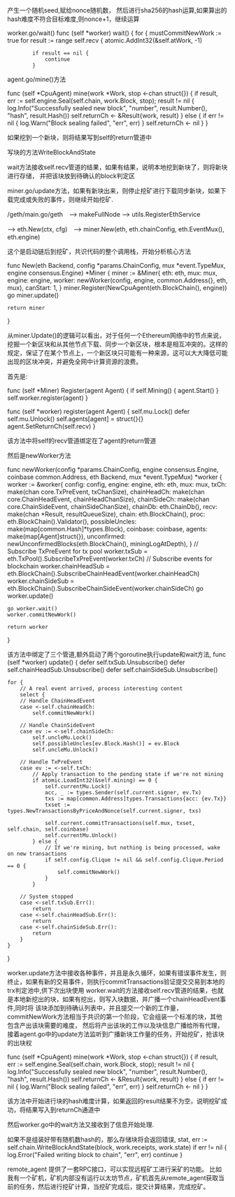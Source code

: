 产生一个随机seed,赋给nonce随机数，
然后进行sha256的hash运算,如果算出的hash难度不符合目标难度,则nonce+1，继续运算



worker.go/wait()
func (self *worker) wait() {
	for {
		mustCommitNewWork := true
		for result := range self.recv {
			atomic.AddInt32(&self.atWork, -1)

			if result == nil {
				continue
			}


agent.go/mine()方法


func (self *CpuAgent) mine(work *Work, stop <-chan struct{}) {
	if result, err := self.engine.Seal(self.chain, work.Block, stop); result != nil {
		log.Info("Successfully sealed new block", "number", result.Number(), "hash", result.Hash())
		self.returnCh <- &Result{work, result}
	} else {
		if err != nil {
			log.Warn("Block sealing failed", "err", err)
		}
		self.returnCh <- nil
	}
}

如果挖到一个新块，则将结果写到self的return管道中


写块的方法WriteBlockAndState

wait方法接收self.recv管道的结果，如果有结果，说明本地挖到新块了，则将新块进行存储，
并把该块放到待确认的block判定区

miner.go/update方法，如果有新块出来，则停止挖矿进行下载同步新块，如果下载完成或失败的事件，则继续开始挖矿.



/geth/main.go/geth　--> makeFullNode --> utils.RegisterEthService

--> eth.New(ctx, cfg)　--> miner.New(eth, eth.chainConfig, eth.EventMux(), eth.engine)


这个是启动链后到挖矿，共识代码的整个调用栈，开始分析核心方法


func New(eth Backend, config *params.ChainConfig, mux *event.TypeMux, engine consensus.Engine) *Miner {
	miner := &Miner{
		eth:      eth,
		mux:      mux,
		engine:   engine,
		worker:   newWorker(config, engine, common.Address{}, eth, mux),
		canStart: 1,
	}
	miner.Register(NewCpuAgent(eth.BlockChain(), engine))
	go miner.update()

	return miner
}

从miner.Update()的逻辑可以看出，对于任何一个Ethereum网络中的节点来说，挖掘一个新区块和从其他节点下载、同步一个新区块，根本是相互冲突的。这样的规定，保证了在某个节点上，一个新区块只可能有一种来源，这可以大大降低可能出现的区块冲突，并避免全网中计算资源的浪费。

首先是:

func (self *Miner) Register(agent Agent) {
	if self.Mining() {
		agent.Start()
	}
	self.worker.register(agent)
}

func (self *worker) register(agent Agent) {
	self.mu.Lock()
	defer self.mu.Unlock()
	self.agents[agent] = struct{}{}
	agent.SetReturnCh(self.recv)
}

该方法中将self的recv管道绑定在了agent的return管道


然后是newWorker方法

func newWorker(config *params.ChainConfig, engine consensus.Engine, coinbase common.Address, eth Backend, mux *event.TypeMux) *worker {
	worker := &worker{
		config:         config,
		engine:         engine,
		eth:            eth,
		mux:            mux,
		txCh:           make(chan core.TxPreEvent, txChanSize),
		chainHeadCh:    make(chan core.ChainHeadEvent, chainHeadChanSize),
		chainSideCh:    make(chan core.ChainSideEvent, chainSideChanSize),
		chainDb:        eth.ChainDb(),
		recv:           make(chan *Result, resultQueueSize),
		chain:          eth.BlockChain(),
		proc:           eth.BlockChain().Validator(),
		possibleUncles: make(map[common.Hash]*types.Block),
		coinbase:       coinbase,
		agents:         make(map[Agent]struct{}),
		unconfirmed:    newUnconfirmedBlocks(eth.BlockChain(), miningLogAtDepth),
	}
	// Subscribe TxPreEvent for tx pool
	worker.txSub = eth.TxPool().SubscribeTxPreEvent(worker.txCh)
	// Subscribe events for blockchain
	worker.chainHeadSub = eth.BlockChain().SubscribeChainHeadEvent(worker.chainHeadCh)
	worker.chainSideSub = eth.BlockChain().SubscribeChainSideEvent(worker.chainSideCh)
	go worker.update()

	go worker.wait()
	worker.commitNewWork()

	return worker
}


该方法中绑定了三个管道,额外启动了两个goroutine执行update和wait方法,
func (self *worker) update() {
	defer self.txSub.Unsubscribe()
	defer self.chainHeadSub.Unsubscribe()
	defer self.chainSideSub.Unsubscribe()

	for {
		// A real event arrived, process interesting content
		select {
		// Handle ChainHeadEvent
		case <-self.chainHeadCh:
			self.commitNewWork()

		// Handle ChainSideEvent
		case ev := <-self.chainSideCh:
			self.uncleMu.Lock()
			self.possibleUncles[ev.Block.Hash()] = ev.Block
			self.uncleMu.Unlock()

		// Handle TxPreEvent
		case ev := <-self.txCh:
			// Apply transaction to the pending state if we're not mining
			if atomic.LoadInt32(&self.mining) == 0 {
				self.currentMu.Lock()
				acc, _ := types.Sender(self.current.signer, ev.Tx)
				txs := map[common.Address]types.Transactions{acc: {ev.Tx}}
				txset := types.NewTransactionsByPriceAndNonce(self.current.signer, txs)

				self.current.commitTransactions(self.mux, txset, self.chain, self.coinbase)
				self.currentMu.Unlock()
			} else {
				// If we're mining, but nothing is being processed, wake on new transactions
				if self.config.Clique != nil && self.config.Clique.Period == 0 {
					self.commitNewWork()
				}
			}

		// System stopped
		case <-self.txSub.Err():
			return
		case <-self.chainHeadSub.Err():
			return
		case <-self.chainSideSub.Err():
			return
		}
	}
}



worker.update方法中接收各种事件，并且是永久循环，如果有错误事件发生，则终止，如果有新的交易事件，则执行commitTransactions验证提交交易到本地的trx判定池中,供下次出块使用
worker.wait的方法接收self.recv管道的结果，也就是本地新挖出的块，如果有挖出，则写入块数据，并广播一个chainHeadEvent事件,同时将
该块添加到待确认列表中，并且提交一个新的工作量，commitNewWork方法相当于共识的第一个阶段，它会组装一个标准的块，其他包含产出该块需要的难度，
然后将产出该块的工作以及块信息广播给所有代理，
接着agent.go中的update方法监听到广播新块工作量的任务，开始挖矿，抢该块的出块权

func (self *CpuAgent) mine(work *Work, stop <-chan struct{}) {
	if result, err := self.engine.Seal(self.chain, work.Block, stop); result != nil {
		log.Info("Successfully sealed new block", "number", result.Number(), "hash", result.Hash())
		self.returnCh <- &Result{work, result}
	} else {
		if err != nil {
			log.Warn("Block sealing failed", "err", err)
		}
		self.returnCh <- nil
	}
}

该方法中开始进行块的hash难度计算，如果返回的result结果不为空，说明挖矿成功，将结果写入到returnCh通道中

然后worker.go中的wait方法又接收到了信息开始处理.


如果不是组装好带有随机数hash的，那么存储块将会返回错误,
	stat, err := self.chain.WriteBlockAndState(block, work.receipts, work.state)
			if err != nil {
				log.Error("Failed writing block to chain", "err", err)
				continue
			}
			
			
remote_agent 提供了一套RPC接口，可以实现远程矿工进行采矿的功能。 比如我有一个矿机，矿机内部没有运行以太坊节点，矿机首先从remote_agent获取当前的任务，然后进行挖矿计算，当挖矿完成后，提交计算结果，完成挖矿。			











